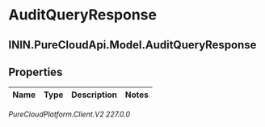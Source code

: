 # AuditQueryResponse

## ININ.PureCloudApi.Model.AuditQueryResponse

## Properties

|Name | Type | Description | Notes|
|------------ | ------------- | ------------- | -------------|



_PureCloudPlatform.Client.V2 227.0.0_
